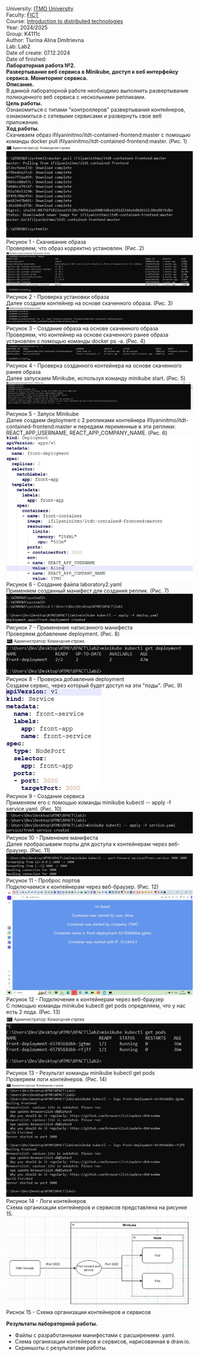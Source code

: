 University: [ITMO University](https://itmo.ru/ru/)  
Faculty: [FICT](https://fict.itmo.ru)  
Course: [Introduction to distributed technologies](https://github.com/itmo-ict-faculty/introduction-to-distributed-technologies)  
Year: 2024/2025  
Group: K4111c  
Author: Tiurina Alina Dmitrievna  
Lab: Lab2  
Date of create: 07.12.2024  
Date of finished:   
**Лабораторная работа №2.**    
**Развертывание веб сервиса в Minikube, доступ к веб интерфейсу сервиса. Мониторинг сервиса.**   
**Описание.**  
В данной лабораторной работе необходимо выполнить развертывание полноценного веб сервиса с несколькими репликами.   
**Цель работы.**  
Ознакомиться с типами "контроллеров" развертывания контейнеров, ознакомиться с сетевыми сервисами и развернуть свое веб приложение.   
**Ход работы.**  
Скачиваем образ ifilyaninitmo/itdt-contained-frontend:master с помощью команды docker pull ifilyaninitmo/itdt-contained-frontend:master. (Рис. 1)  
![Screenshot 1](https://github.com/Adalin43/2024_2025-introduction_to_distributed_technologies-k4111c-tiurina_a_d/blob/main/lab2/imagine/1.jpg)   
Рисунок 1 - Скачивание образа  
Проверяем, что образ корректно установлен. (Рис. 2)  
![Screenshot 2](https://github.com/Adalin43/2024_2025-introduction_to_distributed_technologies-k4111c-tiurina_a_d/blob/main/lab2/imagine/2.jpg)   
Рисунок 2 - Проверка установки образа   
Далее создаем контейнер на основе скаченного образа. (Рис. 3)  
![Screenshot 3](https://github.com/Adalin43/2024_2025-introduction_to_distributed_technologies-k4111c-tiurina_a_d/blob/main/lab2/imagine/3.jpg)   
Рисунок 3 - Создание образа на основе скаченного образа  
Проверяем, что контейнер на основе скаченного ранее образа установлен с помощью команды docker ps -a. (Рис. 4)  
![Screenshot 4](https://github.com/Adalin43/2024_2025-introduction_to_distributed_technologies-k4111c-tiurina_a_d/blob/main/lab2/imagine/4.jpg)   
Рисунок 4 - Проверка созданного контейнера на основе скаченного ранее образа   
Далее запускаем Minikube, используя команду minikube start. (Рис. 5)  
![Screenshot 5](https://github.com/Adalin43/2024_2025-introduction_to_distributed_technologies-k4111c-tiurina_a_d/blob/main/lab2/imagine/5.jpg)   
Рисунок 5 - Запуск Minikube  
Далее создаем deployment с 2 репликами контейнера ifilyaninitmo/itdt-contained-frontend:master и передаем переменные в эти реплики: REACT_APP_USERNAME, REACT_APP_COMPANY_NAME. (Рис. 6)     
![Screenshot 6](https://github.com/Adalin43/2024_2025-introduction_to_distributed_technologies-k4111c-tiurina_a_d/blob/main/lab2/imagine/6.jpg)   
Рисунок 6 - Создание файла laboratory2.yaml   
Применяем созданный манифест для создания реплик. (Рис. 7)   
![Screenshot 7](https://github.com/Adalin43/2024_2025-introduction_to_distributed_technologies-k4111c-tiurina_a_d/blob/main/lab2/imagine/7.jpg)   
Рисунок 7 - Применение написанного манифеста    
Проверяем добавление deployment. (Рис. 8)   
![Screenshot 8](https://github.com/Adalin43/2024_2025-introduction_to_distributed_technologies-k4111c-tiurina_a_d/blob/main/lab2/imagine/8.jpg)    
Рисунок 8 - Проверка добавления deployment   
Создаем сервис, через который будет доступ на эти "поды". (Рис. 9)  
![Screenshot 9](https://github.com/Adalin43/2024_2025-introduction_to_distributed_technologies-k4111c-tiurina_a_d/blob/main/lab2/imagine/9.jpg)    
Рисунок 9 - Создание сервиса  
Применяем его с помощью команды minikube kubectl -- apply -f service.yaml. (Рис. 10)    
![Screenshot 10](https://github.com/Adalin43/2024_2025-introduction_to_distributed_technologies-k4111c-tiurina_a_d/blob/main/lab2/imagine/10.jpg)   
Рисунок 10 - Прменение манифеста    
Далее пробрасываем порты для доступа к контейнерам через веб-браузер. (Рис. 11)  
![Screenshot 11](https://github.com/Adalin43/2024_2025-introduction_to_distributed_technologies-k4111c-tiurina_a_d/blob/main/lab2/imagine/12.jpg)   
Рисунок 11 - Проброс портов  
Подключаемся к контейнерам через веб-браузер. (Рис. 12)   
![Screenshot 12](https://github.com/Adalin43/2024_2025-introduction_to_distributed_technologies-k4111c-tiurina_a_d/blob/main/lab2/imagine/11.jpg)    
Рисунок 12 - Подключение к контейнерам через веб-браузер    
С помощью команды minikube kubectl get pods определяем, что у нас есть 2 пода. (Рис. 13)   
![Screenshot 13](https://github.com/Adalin43/2024_2025-introduction_to_distributed_technologies-k4111c-tiurina_a_d/blob/main/lab2/imagine/13.jpg)    
Рисунок 13 - Результат команды minikube kubectl get pods   
Проверяем логи контейнеров. (Рис. 14)    
![Screenshot 14](https://github.com/Adalin43/2024_2025-introduction_to_distributed_technologies-k4111c-tiurina_a_d/blob/main/lab2/imagine/14.jpg)    
Рисунок 14 - Логи контейнеров   
Схема организации контейнеров и сервисов представлена на рисунке 15.   
![Screenshot 15](https://github.com/Adalin43/2024_2025-introduction_to_distributed_technologies-k4111c-tiurina_a_d/blob/main/lab2/imagine/15.jpg)      
Риснок 15 - Схема организации контейнеров и сервисов    

**Результаты лабораторной работы.**   
- Файлы с разработанными манифестами с расширением .yaml.  
- Схема организации контейеров и сервисов, нарисованная в draw.io.  
- Скриншоты c результатами работы.  

